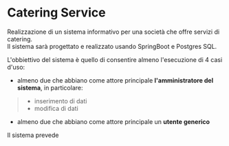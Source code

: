 # Catering Service

Realizzazione di un sistema informativo per una società che offre servizi di catering.<br>
Il sistema sarà progettato e realizzato usando SpringBoot e Postgres SQL.<br>

L'obbiettivo del sistema è quello di consentire almeno l'esecuzione di 4 casi d'uso:<br>
* almeno due che abbiano come attore principale <strong>l'amministratore del sistema</strong>, in particolare: <br>
>
>* inserimento di dati
>* modifica di dati 

* almeno due che abbiano come attore principale un <strong>utente generico</strong>

Il sistema prevede 